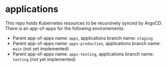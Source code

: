 # applications

This repo holds Kubernetes resources to be recursively synced by ArgoCD. There is an app-of-apps for the following environements:

- Parent app-of-apps name: `apps`, applications branch name: `staging`
- Parent app-of-apps name: `apps-production`, applications branch name: `main` (not yet implemented)
- Parent app-of-apps name: `apps-testing`, applications branch name: `testing` (not yet implemented)

